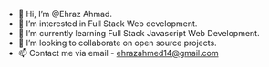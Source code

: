 - 👋 Hi, I’m @Ehraz Ahmad.
- 👀 I’m interested in Full Stack Web development.
- 🌱 I’m currently learning Full Stack Javascript Web Development.
- 💞️ I’m looking to collaborate on open source projects.
- 📫 Contact me via email - ehrazahmed14@gmail.com

<!---
Ehraz98/Ehraz98 is a ✨ special ✨ repository because its `README.md` (this file) appears on your GitHub profile.
You can click the Preview link to take a look at your changes.
--->
